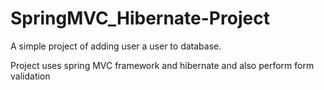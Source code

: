 # SpringMVC_Hibernate-Project

A simple project of adding user a user to database.

Project uses spring MVC framework and hibernate and also perform form validation
